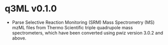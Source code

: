 # q3ML v0.1.0

* Parse Selective Reaction Monitoring (SRM) Mass Spectrometry (MS) mzML files from Thermo Scientific
triple quadrupole mass spectrometers, which have been converted using pwiz version 3.0.2 and above.
